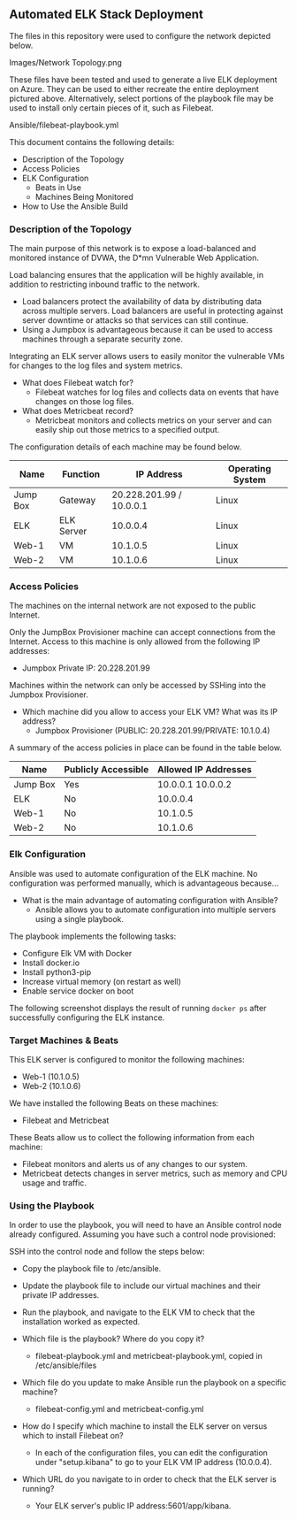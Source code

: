 ## Automated ELK Stack Deployment

The files in this repository were used to configure the network depicted below.

Images/Network Topology.png

These files have been tested and used to generate a live ELK deployment on Azure. They can be used to either recreate the entire deployment pictured above. Alternatively, select portions of the playbook file may be used to install only certain pieces of it, such as Filebeat.

Ansible/filebeat-playbook.yml

This document contains the following details:
- Description of the Topology
- Access Policies
- ELK Configuration
  - Beats in Use
  - Machines Being Monitored
- How to Use the Ansible Build


### Description of the Topology

The main purpose of this network is to expose a load-balanced and monitored instance of DVWA, the D*mn Vulnerable Web Application.

Load balancing ensures that the application will be highly available, in addition to restricting inbound traffic to the network.
- Load balancers protect the availability of data by distributing data across multiple servers. Load balancers are useful in protecting against server downtime or attacks so that services can still continue. 
- Using a Jumpbox is advantageous because it can be used to access machines through a separate security zone.

Integrating an ELK server allows users to easily monitor the vulnerable VMs for changes to the log files and system metrics.
- What does Filebeat watch for?
	- Filebeat watches for log files and collects data on events that have changes on those log files. 
- What does Metricbeat record?
	- Metricbeat monitors and collects metrics on your server and can easily ship out those metrics to a specified output. 

The configuration details of each machine may be found below.


| Name     | Function   | IP Address               | Operating System |
|----------|------------|--------------------------|------------------|
| Jump Box | Gateway    | 20.228.201.99 / 10.0.0.1 | Linux            |
| ELK      | ELK Server | 10.0.0.4                 | Linux            |
| Web-1    | VM         | 10.1.0.5                 | Linux            |
| Web-2    | VM         | 10.1.0.6                 | Linux            |

### Access Policies

The machines on the internal network are not exposed to the public Internet. 

Only the JumpBox Provisioner machine can accept connections from the Internet. Access to this machine is only allowed from the following IP addresses:
- Jumpbox Private IP: 20.228.201.99

Machines within the network can only be accessed by SSHing into the Jumpbox Provisioner.
- Which machine did you allow to access your ELK VM? What was its IP address?
	- Jumpbox Provisioner (PUBLIC: 20.228.201.99/PRIVATE: 10.1.0.4)

A summary of the access policies in place can be found in the table below.

| Name     | Publicly Accessible | Allowed IP Addresses |
|----------|---------------------|----------------------|
| Jump Box | Yes                 | 10.0.0.1 10.0.0.2    |
| ELK      | No                  | 10.0.0.4             |
| Web-1    | No                  | 10.1.0.5             |
| Web-2    | No                  | 10.1.0.6             |

### Elk Configuration

Ansible was used to automate configuration of the ELK machine. No configuration was performed manually, which is advantageous because...
- What is the main advantage of automating configuration with Ansible?
	- Ansible allows you to automate configuration into multiple servers using a single playbook. 

The playbook implements the following tasks:
- Configure Elk VM with Docker
- Install docker.io
- Install python3-pip
- Increase virtual memory (on restart as well)
- Enable service docker on boot

The following screenshot displays the result of running `docker ps` after successfully configuring the ELK instance.

### Target Machines & Beats
This ELK server is configured to monitor the following machines:
- Web-1 (10.1.0.5)
- Web-2 (10.1.0.6)

We have installed the following Beats on these machines:
- Filebeat and Metricbeat

These Beats allow us to collect the following information from each machine:
- Filebeat monitors and alerts us of any changes to our system. 
- Metricbeat detects changes in server metrics, such as memory and CPU usage and traffic.

### Using the Playbook
In order to use the playbook, you will need to have an Ansible control node already configured. Assuming you have such a control node provisioned: 

SSH into the control node and follow the steps below:
- Copy the playbook file to /etc/ansible.
- Update the playbook file to include our virtual machines and their private IP addresses.
- Run the playbook, and navigate to the ELK VM to check that the installation worked as expected.

- Which file is the playbook? Where do you copy it?
	- filebeat-playbook.yml and metricbeat-playbook.yml, copied in /etc/ansible/files
- Which file do you update to make Ansible run the playbook on a specific machine? 
	- filebeat-config.yml and metricbeat-config.yml
- How do I specify which machine to install the ELK server on versus which to install Filebeat on?
	- In each of the configuration files, you can edit the configuration under "setup.kibana" to go to your ELK VM IP address (10.0.0.4). 
- Which URL do you navigate to in order to check that the ELK server is running?
	- Your ELK server's public IP address:5601/app/kibana.


